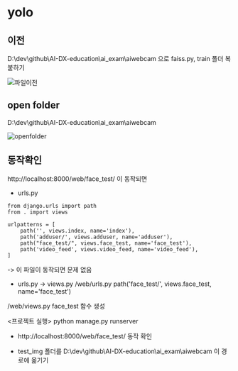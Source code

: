# yolo
## 이전
D:\dev\github\AI-DX-education\ai_exam\aiwebcam 으로
faiss.py, train 폴더 복붙하기

![파일이전]()

## open folder
D:\dev\github\AI-DX-education\ai_exam\aiwebcam 

![openfolder]()


## 동작확인
http://localhost:8000/web/face_test/ 이 동작되면 

* urls.py
```
from django.urls import path
from . import views

urlpatterns = [
    path('', views.index, name='index'),
    path('adduser/', views.adduser, name='adduser'),
    path("face_test/", views.face_test, name='face_test'),
    path('video_feed', views.video_feed, name='video_feed'),
]
```
-> 이 파일이 동작되면 문제 없음

* urls.py -> views.py
/web/urls.py
path('face_test/', views.face_test, name='face_test')

/web/views.py
face_test 함수 생성

<프로젝트 실행>
python manage.py runserver

* http://localhost:8000/web/face_test/  동작 확인


* test_img 폴더를 D:\dev\github\AI-DX-education\ai_exam\aiwebcam 이 경로에 옮기기



![]()
![]()
![]()
![]()
![]()
![]()
![]()
![]()
![]()
![]()
![]()
![]()
![]()
![]()
![]()